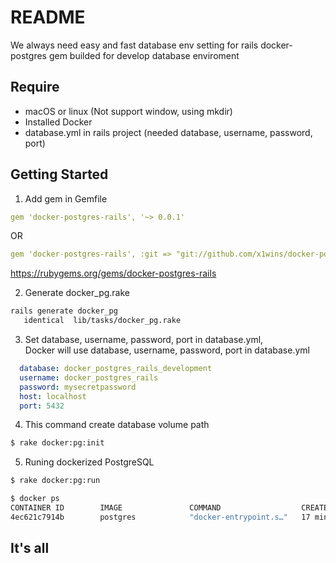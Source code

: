 # README
We always need easy and fast database env setting for rails
docker-postgres gem builded for develop database enviroment

## Require
* macOS or linux (Not support window, using mkdir)
* Installed Docker
* database.yml in rails project (needed database, username, password, port)

## Getting Started
1. Add gem in Gemfile
```yaml
gem 'docker-postgres-rails', '~> 0.0.1'
```
OR
```yaml
gem 'docker-postgres-rails', :git => "git://github.com/x1wins/docker-postgres-rails.git"
```
https://rubygems.org/gems/docker-postgres-rails

2. Generate docker_pg.rake
```bash
rails generate docker_pg
   identical  lib/tasks/docker_pg.rake
```

3. Set database, username, password, port in database.yml,<br/>
Docker will use database, username, password, port in database.yml
```yaml
  database: docker_postgres_rails_development
  username: docker_postgres_rails
  password: mysecretpassword
  host: localhost
  port: 5432
```

4. This command create database volume path
```bash
$ rake docker:pg:init
```

5. Runing dockerized PostgreSQL
```bash
$ rake docker:pg:run
```
```bash
$ docker ps
CONTAINER ID        IMAGE               COMMAND                  CREATED             STATUS              PORTS                    NAMES
4ec621c7914b        postgres            "docker-entrypoint.s…"   17 minutes ago      Up 17 minutes       0.0.0.0:5432->5432/tcp   docker_postgres_rails_development
```

## It's all
